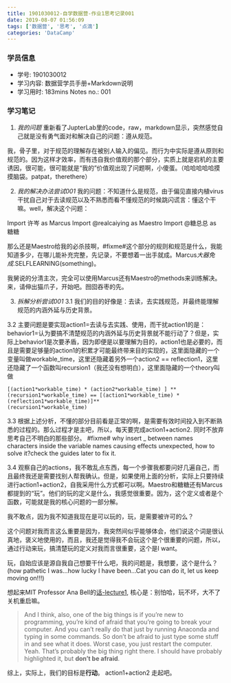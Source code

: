 ```yaml
---
title: 1901030012-自学数据营-作业1思考记录001
date: 2019-08-07 01:56:09
tags: ['数据营', '思考', '点滴']
categories: 'DataCamp'
---
```


### 学员信息

- 学号: 1901030012
- 学习内容: 数据营学员手册+Markdown说明
- 学习用时: 183mins Notes no.: 001

### 学习笔记

1. *我的问题*
重新看了JupterLab里的code，raw，markdown显示，突然感觉自己就是没有勇气面对和解决自己的问题：遵从规范。

我，骨子里，对于规范的理解存在被别人输入的偏见。而行为中实际是遵从原则和规范的。因为这样才效率，而有违自我价值观的那个部分，实质上就是宕机的主要诱因，很可能，很可能就是“我的”价值观出现了问题啊，小傻蛋。（哈哈哈哈哈摸摸脑袋。patpat，therethere）

2. *我的解决办法尝试001*
我的问题：不知道什么是规范，由于偏见直接内植virus干扰自己对于去读规范以及不熟悉而看不懂规范的时候跳闪谎言：懂这个干嘛。well，解决这个问题：

Import 许岑 as Marcus
Import @realcaiying as Maestro
Import @糖总总 as 糖糖

那么还是Maestro给我的必杀技啊，#fixme#这个部分的规则和规范是什么，我能知道多少，在哪儿能补充完整，先记录，不要想着一出手就成。Marcus*大器免成*.SELFLEARNING(something)。

我舅说的分清主次，完全可以使用Marcus还有Maestro的methods来训练解决。来，请伸出猫爪子，开始吧。囫囵吞枣的先。

3. *拆解分析尝试001*
3.1  我们的目的好像是：去读，去实践规范，并最终能理解规范的内涵外延与历史背景。

3.2  主要问题是要实现action1=去读与去实践、使用，而干扰action1的是：behavior1=认为要搞不清楚规范的内涵外延与历史背景就不能行动了？但是，实际上behavior1是次要矛盾，因为即便是以要理解为目的，action1也是必要的，而且是需要足够量的action1的积累才可能最终带来目的实现的，这里面隐藏的一个变量叫做workable_time，这里还隐藏着另外一个action2 == reflection1，这里还隐藏了一个函数叫recursion1（我还没有想明白），这里面隐藏的一个theory叫做
```
[(action1*workable_time) * (action2*workable_time) ] ** (recursion1*workable_time) == [(action1*workable_time) * (reflection1*workable_time)]**
(recursion1*workable_time)
```

3.3  根据上述分析，不懂的部分目前看是正常的啊，是需要有效时间投入到不断熟悉的过程的。那么过程才是主吧，所以，每天要完成action1+action2. 同时不放弃思考自己不明白的那些部分。
#fixme# why insert _ between names characters inside the variable names causing effects unexpected, how to solve it?check the guides later to fix it.

3.4  观察自己的actions，我不敢乱点东西，每一个步骤我都要问好几遍自己，而且最终我还是需要找别人帮我确认。但是，如果使用上面的分析，实际上只要持续进行action1+action2，自我采用什么方式都可以啊。Maestro和糖糖还有Marcus都提到的“玩”。他们的玩的定义是什么，我感觉很重要。因为，这个定义或者是个函数，可能就是我的核心问题的一部分解。

我不敢点，因为我不知道我现在是可以玩的，玩，是需要被许可的么？

这个问题对我而言这么重要是因为，我突然间似乎能够体会，他们说这个词是很认真地，褒义地使用的，而且，我还是觉得我不会玩这个是个很重要的问题，所以，通过行动来玩，搞清楚玩的定义对我而言很重要，这个是I want。

玩，自始应该是源自我自己想要干什么吧，我的问题是，我想要，这个是什么？(how pathetic I was…how lucky I have been…Cat you can do it, let us keep moving on!!!)

想起来MIT Professor Ana Bell的[话-lecture1](ytpJdnlu9ug.pdf), 核心是：别怕哈，玩不坏，大不了关机重启嘛。
> And I think, also, one of the big things is if you’re new to programming, you’re kind of afraid that you’re going to break your computer. And you can’t really do that just by running Anaconda and typing in some commands.
> So don’t be afraid to just type some stuff in and see what it does. Worst case, you just restart the computer. Yeah. That’s probably the big thing right there.
> I should have probably highlighted it, but **don’t be afraid**.

综上，实际上，我们的目标是**行动**。
action1+action2 走起吧。
